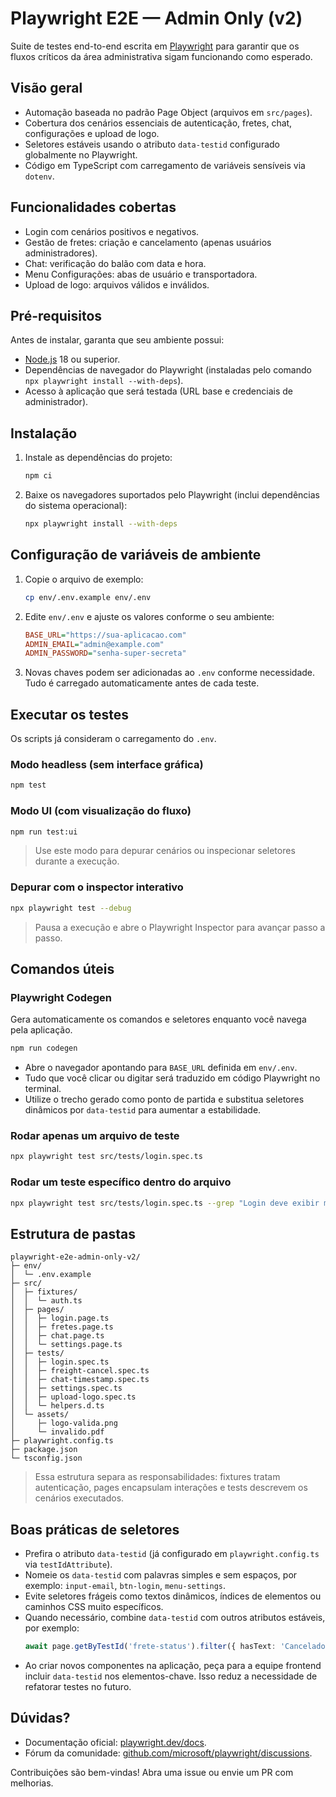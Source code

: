 # Playwright E2E — Admin Only (v2)

Suite de testes end-to-end escrita em [Playwright](https://playwright.dev/) para garantir que os fluxos críticos da área administrativa sigam funcionando como esperado.

## Visão geral
- Automação baseada no padrão Page Object (arquivos em `src/pages`).
- Cobertura dos cenários essenciais de autenticação, fretes, chat, configurações e upload de logo.
- Seletores estáveis usando o atributo `data-testid` configurado globalmente no Playwright.
- Código em TypeScript com carregamento de variáveis sensíveis via `dotenv`.

## Funcionalidades cobertas
- Login com cenários positivos e negativos.
- Gestão de fretes: criação e cancelamento (apenas usuários administradores).
- Chat: verificação do balão com data e hora.
- Menu Configurações: abas de usuário e transportadora.
- Upload de logo: arquivos válidos e inválidos.

## Pré-requisitos
Antes de instalar, garanta que seu ambiente possui:
- [Node.js](https://nodejs.org/) 18 ou superior.
- Dependências de navegador do Playwright (instaladas pelo comando `npx playwright install --with-deps`).
- Acesso à aplicação que será testada (URL base e credenciais de administrador).

## Instalação
1. Instale as dependências do projeto:
   ```bash
   npm ci
   ```
2. Baixe os navegadores suportados pelo Playwright (inclui dependências do sistema operacional):
   ```bash
   npx playwright install --with-deps
   ```

## Configuração de variáveis de ambiente
1. Copie o arquivo de exemplo:
   ```bash
   cp env/.env.example env/.env
   ```
2. Edite `env/.env` e ajuste os valores conforme o seu ambiente:
   ```ini
   BASE_URL="https://sua-aplicacao.com"
   ADMIN_EMAIL="admin@example.com"
   ADMIN_PASSWORD="senha-super-secreta"
   ```
3. Novas chaves podem ser adicionadas ao `.env` conforme necessidade. Tudo é carregado automaticamente antes de cada teste.

## Executar os testes
Os scripts já consideram o carregamento do `.env`.

### Modo headless (sem interface gráfica)
```bash
npm test
```

### Modo UI (com visualização do fluxo)
```bash
npm run test:ui
```
> Use este modo para depurar cenários ou inspecionar seletores durante a execução.

### Depurar com o inspector interativo
```bash
npx playwright test --debug
```
> Pausa a execução e abre o Playwright Inspector para avançar passo a passo.

## Comandos úteis

### Playwright Codegen
Gera automaticamente os comandos e seletores enquanto você navega pela aplicação.
```bash
npm run codegen
```
- Abre o navegador apontando para `BASE_URL` definida em `env/.env`.
- Tudo que você clicar ou digitar será traduzido em código Playwright no terminal.
- Utilize o trecho gerado como ponto de partida e substitua seletores dinâmicos por `data-testid` para aumentar a estabilidade.

### Rodar apenas um arquivo de teste
```bash
npx playwright test src/tests/login.spec.ts
```

### Rodar um teste específico dentro do arquivo
```bash
npx playwright test src/tests/login.spec.ts --grep "Login deve exibir mensagem de erro"
```

## Estrutura de pastas
```
playwright-e2e-admin-only-v2/
├─ env/
│  └─ .env.example
├─ src/
│  ├─ fixtures/
│  │  └─ auth.ts
│  ├─ pages/
│  │  ├─ login.page.ts
│  │  ├─ fretes.page.ts
│  │  ├─ chat.page.ts
│  │  └─ settings.page.ts
│  ├─ tests/
│  │  ├─ login.spec.ts
│  │  ├─ freight-cancel.spec.ts
│  │  ├─ chat-timestamp.spec.ts
│  │  ├─ settings.spec.ts
│  │  ├─ upload-logo.spec.ts
│  │  └─ helpers.d.ts
│  └─ assets/
│     ├─ logo-valida.png
│     └─ invalido.pdf
├─ playwright.config.ts
├─ package.json
└─ tsconfig.json
```
> Essa estrutura separa as responsabilidades: fixtures tratam autenticação, pages encapsulam interações e tests descrevem os cenários executados.

## Boas práticas de seletores
- Prefira o atributo `data-testid` (já configurado em `playwright.config.ts` via `testIdAttribute`).
- Nomeie os `data-testid` com palavras simples e sem espaços, por exemplo: `input-email`, `btn-login`, `menu-settings`.
- Evite seletores frágeis como textos dinâmicos, índices de elementos ou caminhos CSS muito específicos.
- Quando necessário, combine `data-testid` com outros atributos estáveis, por exemplo:
  ```ts
  await page.getByTestId('frete-status').filter({ hasText: 'Cancelado' });
  ```
- Ao criar novos componentes na aplicação, peça para a equipe frontend incluir `data-testid` nos elementos-chave. Isso reduz a necessidade de refatorar testes no futuro.

## Dúvidas?
- Documentação oficial: [playwright.dev/docs](https://playwright.dev/docs).
- Fórum da comunidade: [github.com/microsoft/playwright/discussions](https://github.com/microsoft/playwright/discussions).

Contribuições são bem-vindas! Abra uma issue ou envie um PR com melhorias.
